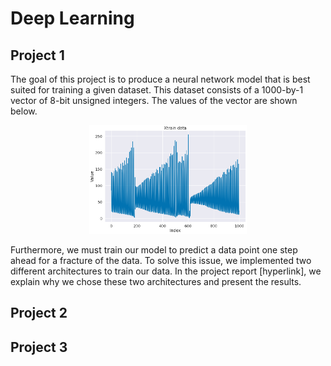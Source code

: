 # Deep Learning


## Project 1
The goal of this project is to produce a neural network model that is best
suited for training a given dataset. This dataset consists of a 1000-by-1 vector
of 8-bit unsigned integers. The values of the vector are shown below.

<p align="center">
 <img src="https://github.com/AlexandraDI/Deep_Learning/blob/main/Project_1/figure1.png" alt="zigzag" width="50%" height="50%" />  
</p>

Furthermore, we must train our model to predict a data point one step ahead
for a fracture of the data. To solve this issue, we implemented two different
architectures to train our data. In the project report [hyperlink], we explain why
we chose these two architectures and present the results.

## Project 2

## Project 3

